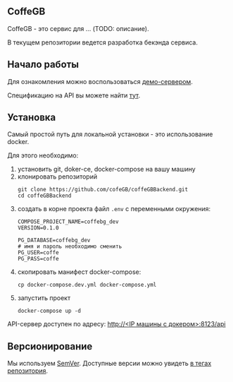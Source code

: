 ## CoffeGB ##

CoffeGB - это сервис для ... (TODO: описание).

В текущем репозитории ведется разработка бекэнда сервиса.

## Начало работы ##

Для ознакомления можно воспользоваться [демо-сервером](https://coffegb.herokuapp.com/api).

Спецификацию на API вы можете найти [тут]().

## Установка ##

Самый простой путь для локальной установки - это использование docker.

Для этого необходимо:

1) установить git, doker-ce, docker-compose на вашу машину
1) клонировать репозиторий
    ```
    git clone https://github.com/cofeGB/coffeGBBackend.git
    cd coffeGBBackend
    ```
1) создать в корне проекта файл ```.env``` с переменными окружения:
    ```
    COMPOSE_PROJECT_NAME=coffebg_dev
    VERSION=0.1.0

    PG_DATABASE=coffebg_dev
    # имя и пароль необходимо сменить
    PG_USER=coffe
    PG_PASS=coffe
    ```
1) скопировать манифест docker-compose:
    ```
    cp docker-compose.dev.yml docker-compose.yml
    ```
1) запустить проект
    ```
    docker-compose up -d
    ```

API-сервер доступен по адресу: [http://<IP машины с докером>:8123/api](http://localhost:8123/api)


## Версионирование ##

Мы используем [SemVer](http://semver.org/). Доступные версии можно увидеть  [в тегах репозитория](https://github.com/cofeGB/coffeGBBackend/tags). 
